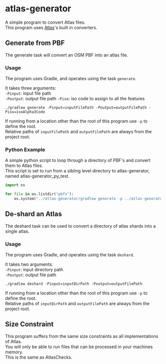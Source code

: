 # atlas-generator

A simple program to convert Atlas files.  
This program uses [Atlas](https://github.com/osmlab/atlas)'s built in converters. 

## Generate from PBF

The generate task will convert an OSM PBF into an atlas file. 

### Usage

The program uses Gradle, and operates using the task `generate`.  

It takes three arguments:  
`-Pinput`: input file path  
`-Poutput`: output file path
`-Piso`: iso code to assign to all the features

`./gradlew generate -Pinput=inputFilePath -Poutput=outputFilePath -Piso=isoAlpha3Code`

If running from a location other than the root of this program use `-p` to define the root.  
Relative paths of `inputFilePath` and `outputFilePath` are always from the project root.  

### Python Example

A simple python script to loop through a directory of PBF's and convert them to Atlas files.  
This script is set to run from a sibling level directory to atlas-generator, named atlas-generator_py_test.

```python
import os

for file in os.listdir("pbfs"):
	os.system("../atlas-generator/gradlew generate -p ../atlas-generator -Pinput=../atlas-generator_py_test/pbfs/{0} -Poutput=../atlas-generator_py_test/atlas/{1}.atlas -Piso=UNK".format(file,file.split('.')[0]))
```

## De-shard an Atlas

The deshard task can be used to convert a directory of atlas shards into a single atlas.

### Usage

The program uses Gradle, and operates using the task `deshard`.  

It takes two arguments:  
`-Pinput`: input directory path  
`-Poutput`: output file path

`./gradlew deshard -Pinput=inputDirPath -Poutput=outputFilePath`

If running from a location other than the root of this program use `-p` to define the root.  
Relative paths of `inputDirPath` and `outputFilePath` are always from the project root. 

## Size Constraint

This program suffers from the same size constraints as all implementations of Atlas.  
You will only be able to run files that can be processed in your machines memory.  
This is the same as AtlasChecks.
